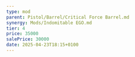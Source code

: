 ```yaml
---
type: mod
parent: Pistol/Barrel/Critical Force Barrel.md
synergy: Mods/Indomitable EGO.md
tier: 4
price: 35000
salePrice: 30000
date: 2025-04-23T18:15+0100
---
```

